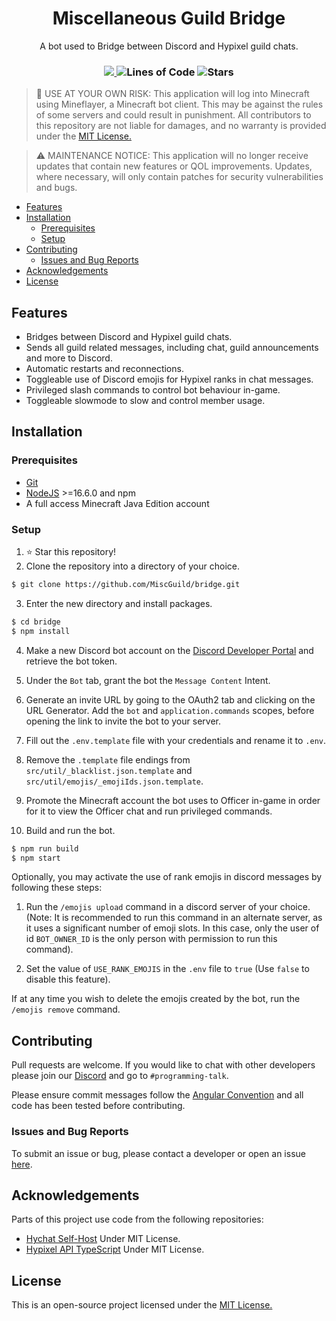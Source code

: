 <h1 align="center">Miscellaneous Guild Bridge</h1>

<p align="center">
    A bot used to Bridge between Discord and Hypixel guild chats.
</p>

<h3 align="center">
    <a href="https://discord.gg/dEsfnJkQcq" alt="Guild Discord">
        <img src="https://img.shields.io/discord/522586672148381726?label=discord&style=for-the-badge&color=blue"/>
    </a>
    <img alt="Lines of Code" src="https://img.shields.io/tokei/lines/github/MiscGuild/bridge?color=blue&style=for-the-badge"/>
    <img alt="Stars" src="https://img.shields.io/github/stars/MiscGuild/bridge?color=blue&style=for-the-badge"/>
</h3>

> 🚨 USE AT YOUR OWN RISK:
> This application will log into Minecraft using Mineflayer, a Minecraft bot client. This may be against the rules of some servers and could result in punishment. All contributors to this repository are not liable for damages, and no warranty is provided under the [MIT License.](https://github.com/MiscGuild/bridge/blob/master/LICENSE)

> ⚠️ MAINTENANCE NOTICE:
> This application will no longer receive updates that contain new features or QOL improvements. Updates, where necessary, will only contain patches for security vulnerabilities and bugs.

-   [Features](#features)
-   [Installation](#installation)
    -   [Prerequisites](#prerequisites)
    -   [Setup](#setup)
-   [Contributing](#contributing)
    -   [Issues and Bug Reports](#issues-and-bug-reports)
-   [Acknowledgements](#acknowledgements)
-   [License](#license)

## Features

-   Bridges between Discord and Hypixel guild chats.
-   Sends all guild related messages, including chat, guild announcements and more to Discord.
-   Automatic restarts and reconnections.
-   Toggleable use of Discord emojis for Hypixel ranks in chat messages.
-   Privileged slash commands to control bot behaviour in-game.
-   Toggleable slowmode to slow and control member usage.

## Installation

### Prerequisites

-   [Git](https://git-scm.com/downloads)
-   [NodeJS](https://nodejs.org/en/) >=16.6.0 and npm
-   A full access Minecraft Java Edition account

### Setup

1. ⭐ Star this repository!
2. Clone the repository into a directory of your choice.

```bash
$ git clone https://github.com/MiscGuild/bridge.git
```

3. Enter the new directory and install packages.

```bash
$ cd bridge
$ npm install
```

4. Make a new Discord bot account on the [Discord Developer Portal](https://discord.com/developers/applications) and retrieve the bot token.

5. Under the `Bot` tab, grant the bot the `Message Content` Intent.

6. Generate an invite URL by going to the OAuth2 tab and clicking on the URL Generator. Add the `bot` and `application.commands` scopes, before opening the link to invite the bot to your server.

7. Fill out the `.env.template` file with your credentials and rename it to `.env`.

8. Remove the `.template` file endings from `src/util/_blacklist.json.template` and `src/util/emojis/_emojiIds.json.template`.

9. Promote the Minecraft account the bot uses to Officer in-game in order for it to view the Officer chat and run privileged commands.

10. Build and run the bot.

```bash
$ npm run build
$ npm start
```

Optionally, you may activate the use of rank emojis in discord messages by following these steps:

1. Run the `/emojis upload` command in a discord server of your choice. (Note: It is recommended to run this command in an alternate server, as it uses a significant number of emoji slots. In this case, only the user of id `BOT_OWNER_ID` is the only person with permission to run this command).

2. Set the value of `USE_RANK_EMOJIS` in the `.env` file to `true` (Use `false` to disable this feature).

If at any time you wish to delete the emojis created by the bot, run the `/emojis remove` command.

## Contributing

Pull requests are welcome. If you would like to chat with other developers please join our [Discord](https://discord.gg/bHFWukp) and go to `#programming-talk`.

Please ensure commit messages follow the [Angular Convention](https://github.com/angular/angular/blob/22b96b9/CONTRIBUTING.md#-commit-message-guidelines) and all code has been tested before contributing.

### Issues and Bug Reports

To submit an issue or bug, please contact a developer or open an issue [here](https://github.com/MiscGuild/bridge/issues).

## Acknowledgements

Parts of this project use code from the following repositories:

-   [Hychat Self-Host](https://github.com/hychat-mc/self-host) Under MIT License.
-   [Hypixel API TypeScript](https://github.com/unaussprechlich/hypixel-api-typescript/) Under MIT License.

## License

This is an open-source project licensed under the [MIT License.](https://github.com/MiscGuild/bridge/blob/master/LICENSE)
